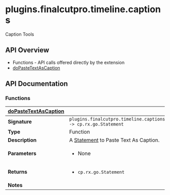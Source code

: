 # plugins.finalcutpro.timeline.captions

Caption Tools

## API Overview
* Functions - API calls offered directly by the extension
 * [doPasteTextAsCaption](#doPasteTextAsCaption)

## API Documentation

### Functions

| [doPasteTextAsCaption](#doPasteTextAsCaption)         |                                                                                     |
| --------------------------------------------|-------------------------------------------------------------------------------------|
| **Signature**                               | `plugins.finalcutpro.timeline.captions.doPasteTextAsCaption() -> cp.rx.go.Statement`                                                                    |
| **Type**                                    | Function                                                                     |
| **Description**                             | A [Statement](../cp/cp.rx.go.Statement.md) to Paste Text As Caption.                                                                     |
| **Parameters**                              | <ul><li>None</li></ul> |
| **Returns**                                 | <ul><li>`cp.rx.go.Statement`</li></ul>          |
| **Notes**                                   | <ul></ul>                |


